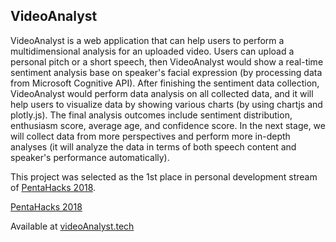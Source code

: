 ## VideoAnalyst 

VideoAnalyst is a web application that can help users to perform a multidimensional analysis for an uploaded video. Users can upload a personal pitch or a short speech, then VideoAnalyst would show a real-time sentiment analysis base on speaker's facial expression (by processing data from Microsoft Cognitive API). After finishing the sentiment data collection, VideoAnalyst would perform data analysis on all collected data, and it will help users to visualize data by showing various charts (by using chartjs and plotly.js). The final analysis outcomes include sentiment distribution, enthusiasm score, average age, and confidence score. In the next stage, we will collect data from more perspectives and perform more in-depth analyses (it will analyze the data in terms of both speech content and speaker's performance automatically).

This project was selected as the 1st place in personal development stream of [PentaHacks 2018](https://www.hackerearth.com/challenges/hackathon/pentahacks/dashboard/d162b57/submission/).

[PentaHacks 2018](https://www.facebook.com/PentaHacks/)

Available at [videoAnalyst.tech](http://www.videoanalyst.tech)
